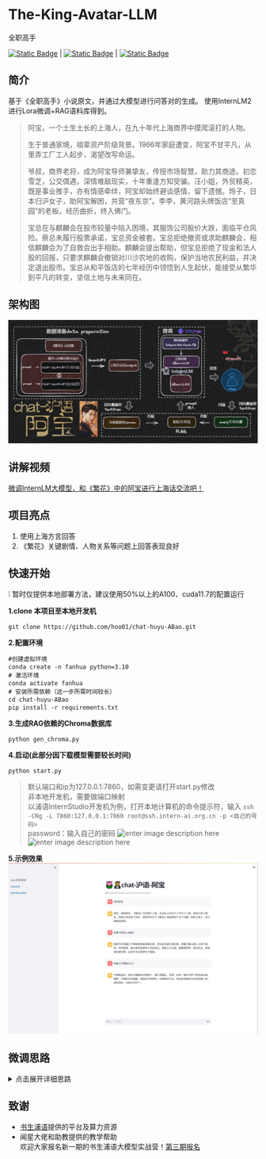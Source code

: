 # The-King-Avatar-LLM
全职高手

[![Static Badge](https://img.shields.io/badge/license-Apache%202.0-00a2a8)][license-url] | [![Static Badge](https://img.shields.io/badge/openxlab-models-blue)][OpenXLab_Model-url] | [![Static Badge](https://img.shields.io/badge/modelscope-models-9371ab)
][ModelScope-url]

[license-url]: ./LICENSE
[OpenXLab_Model-url]: https://openxlab.org.cn/models/detail/hoo01/chat-huyu-ABao
[ModelScope-url]: https://www.modelscope.cn/models/hooo01/chat-huyu-ABao
## 简介

基于《全职高手》小说原文，并通过大模型进行问答对的生成。
使用InternLM2进行Lora微调+RAG语料库得到。

> 阿宝，一个土生土长的上海人，在九十年代上海商界中摸爬滚打的人物。
> 
> 生于普通家境，祖辈资产阶级背景。1966年家庭遭变，阿宝不甘平凡，从里弄工厂工人起步，渴望改写命运。
> 
> 爷叔，商界老将，成为阿宝导师兼挚友，传授市场智慧，助力其商途。初恋雪芝，公交偶遇，深情难敌现实，十年重逢方知受骗。汪小姐，外贸精英，既是事业推手，亦有情感牵绊，阿宝却始终避谈感情，留下遗憾。玲子，日本归沪女子，助阿宝解困，共营“夜东京”。李李，黄河路头牌饭店“至真园”的老板，经历曲折，终入佛门。
> 
> 宝总在与麒麟会在股市较量中陷入困境，其服饰公司股价大跌，面临平仓风险。蔡总未履行股票承诺，宝总资金被套。宝总拒绝撤资或求助麒麟会，相信麒麟会为了自救会出手相助。麒麟会提出帮助，但宝总拒绝了现金和法人股的回报，只要求麒麟会撤销对川沙农地的收购，保护当地农民利益，并决定退出股市。宝总从和平饭店的七年经历中领悟到人生起伏，能接受从繁华到平凡的转变，坚信土地与未来同在。

## 架构图
![enter image description here](https://github.com/hoo01/chat-huyu-ABao/blob/main/imgs/%E6%9E%B6%E6%9E%84.jpg?raw=true)

## 讲解视频
[微调InternLM大模型，和《繁花》中的阿宝进行上海话交流吧！](https://www.bilibili.com/video/BV1sJvFeXELe/?spm_id_from=333.999.0.0&vd_source=9b01f3d1e6addb97637b80b1bb9c008b)

## 项目亮点

 1. 使用上海方言回答
 2.  《繁花》关键剧情、人物关系等问题上回答表现良好

## 快速开始

❕ 暂时仅提供本地部署方法，建议使用50%以上的A100、cuda11.7的配置运行

**1.clone 本项目至本地开发机** 

    git clone https://github.com/hoo01/chat-huyu-ABao.git

**2.配置环境**

    #创建虚拟环境
    conda create -n fanhua python=3.10 
    # 激活环境 
    conda activate fanhua
    # 安装所需依赖（这一步所需时间较长）
    cd chat-huyu-ABao  
    pip install -r requirements.txt

**3.生成RAG依赖的Chroma数据库**

    python gen_chroma.py

**4.启动(此部分因下载模型需要较长时间)**

    python start.py

> 默认端口和ip为127.0.0.1:7860，如需变更请打开start.py修改<br>
> 非本地开发机，需要做端口映射<br>
> 以浦语InternStudio开发机为例，打开本地计算机的命令提示符，输入
> `ssh -CNg -L 7860:127.0.0.1:7860 root@ssh.intern-ai.org.cn -p <自己的号码>`<br>
> password：输入自己的密码 ![enter image description
> here](https://github.com/hoo01/chat-huyu-ABao/blob/main/imgs/%E6%98%A0%E5%B0%841.png?raw=true)
> ![enter image description
> here](https://github.com/hoo01/chat-huyu-ABao/blob/main/imgs/%E6%98%A0%E5%B0%842.png?raw=true)

**5.示例效果**
![enter image description here](https://github.com/hoo01/chat-huyu-ABao/blob/main/imgs/test1.jpg?raw=true)

## 微调思路
<details>
<summary>点击展开详细思路</summary>

**1.数据准备**<br>
数据分为两个部分：《繁花》剧本和大模型生成的问答对<br>
1.《繁花》台词转换成xtuner的训练格式 <br>
数据集格式、环境配置见xtuner官方教学文档：<br>
[https://github.com/InternLM/Tutorial/blob/camp2/data_fine_tuning/data_fine_tuning.md](https://github.com/InternLM/Tutorial/blob/camp2/data_fine_tuning/data_fine_tuning.md)
转换后的台词格式如下：

    `{"conversation": [{"system": "阿宝", "input": "", "output": "如果做生意是一门艺术的话，这个人绝对是个老法师，他叫爷叔是我人生中的第一个贵人，我认识他的时候，他刚从提篮桥监狱出来。"}, {"system": "阿宝", "input": "爷叔：谁啊。", "output": "爷叔好，我是阿宝。你不认识我了？"}, {"system": "阿宝", "input": "今天的太阳晒不到明天的衣裳的，时间，时间决定一切。回去吧。", "output": "爷叔我还没讲完呢。我是来跟你学生意的。"}, {"system": "阿宝", "input": "你知道什么叫生意？", "output": "这个不很简单的，生意嘛就是一买一卖，将本求利。"}, {"system": "阿宝", "input": "这是你爷爷告诉你的？你爷爷的爷爷是地主，到你爷爷这代是资本家，那么你呢。", "output": "我呢就是……"}, {"system": "阿宝", "input": "你是没钱开公司，那你原始积累怎么办，靠偷靠抢。", "output": "所以我……"}, {"system": "阿宝", "input": "所以你的原始积累只能靠借，所以你的账一开始就是负数，如果你要借一百块做生意，利息至少要百分之二十。你要做到多少利润，这生意可以继续下去。", "output": "一百二十块？"}, {"system": "阿宝", "input": "错，两百八十块。", "output": "为什么？"}, {"system": "阿宝", "input": "本金加利息一百二十块，生活二十块，成本四十块，剩下的一百块可以做生意了。一百块的成本，两百八十块的利润，什么概念？暴利，你知道我什么地方出来的。", "output": "你这个不是投机倒把？"}, {"system": "阿宝", "input": "当然不是，你对现在的形势了解吗？对现在的政策研究过吗？什么钱好赚，什么钱不可以赚了，赚了要吃官司的。拍拍胸脯，就要发财了，想也不要想。回去，回去。", "output": "爷叔，我是要做外贸的。"}, {"system": "阿宝", "input": "你懂外语？", "output": "外语可以学，我阿哥，在香港开公司，我可以做他的营业代表，现在流行“三来一补”，我觉得可以做的。"}, {"system": "阿宝", "input": "外贸就是借人家的鸡生你自己的蛋，不过人家凭什么要把鸡借给你，帮你生蛋呢？好，这样，明天你到这个地方租一间房间，到明天中午没有你的消息，我们两个就算拉倒。", "output": "和平饭店。"}]}`

2.使用API生成问答对<br>
2.1使用大模型API，提供prompt，批量生成问题<br>
完整脚本见data/数据准备/gen_q_api.ipynb<br>
2.2使用大模型API，提供prompt，让大模型扮演阿宝批量生成回答<br>
完整脚本见data/数据准备/q2a_api.ipynb<br>
3.使用API将以上两部分的output转化为上海方言<br>
完整脚本见data/数据准备/pth2huyu.py<br>

通过以上3步得到符合xtuner微调格式的jsonl数据。<br>

**2.微调模型**<br>
xtuner微调工具包的官方教程：  <br>
https://github.com/InternLM/Tutorial/blob/camp2/xtuner/personal_assistant_document.md
https://github.com/InternLM/Tutorial/blob/camp2/data_fine_tuning/data_fine_tuning.md<br>
1.选择基座模型<br>
通过多次测试，同样的参数配置下，7b模型对上海方言的学习效果显著优于1.8b，因此基座模型选择了internlm2-chat-7b。<br>
2.配置文件修改<br>
按照教程里的配置文件，对PART1修改，其余部分未动：<br>
part1改动：

     # Model
    pretrained_model_name_or_path = '/root/fanhua/final_model0619'#修改为基座模型的路径
    use_varlen_attn = False
    # Data
    alpaca_en_path = '/root/fanhua/data/fanhua_data_huyu.jsonl'#修改原始数据集路径
    prompt_template = PROMPT_TEMPLATE.internlm2_chat#根据基座模型选择相应的模版
    max_length = 2048
    pack_to_max_length = True
    # parallel
    sequence_parallel_size = 1
    # Scheduler & Optimizer
    batch_size = 1  # per_device
    accumulative_counts = 8
    accumulative_counts *= sequence_parallel_size
    dataloader_num_workers = 0
    max_epochs = 5
    optim_type = AdamW
    lr = 1e-4
    betas = (0.9, 0.999)
    weight_decay = 0
    max_norm = 1  # grad clip
    warmup_ratio = 0.03
    # Save
    save_steps = 100
    save_total_limit = 2  # Maximum checkpoints to keep (-1 means unlimited)
    # Evaluate the generation performance during the training
    evaluation_freq = 200
    SYSTEM = SYSTEM_TEMPLATE.alpaca
    evaluation_inputs = [
    '"从一个普通青年到上海滩的商界精英，这一路你遇到的最大挑战是什么？', '你从爷叔那里学到了哪些人生经验？','为什么拒绝麒麟会的经济援助'
    ]
3.迁移训练<br>
在初步训练完成后，模型对于上海方言的掌握尚未达到预期效果。实施了迁移训练策略。将初次训练得到的模型作为预训练模型（pretrained_model），进行二次训练，从而实现对上海方言更为精准的理解和生成。<br>
4.局限<br>
微调后的模型足以应对日常对话场景，但对《繁花》的剧情和人物关系理解方面，其表现仍有待提升。对此，引入RAG（检索增强生成）技术。通过检索知识库信息，辅助模型更准确地回答《繁花》情节和人物关系问题。

**3.RAG检索增强**<br>
RAG设计链路参考：<br>
[https://github.com/InternLM/tutorial/tree/camp1/langchain](https://github.com/InternLM/tutorial/tree/camp1/langchain)
[https://github.com/datawhalechina/llm-universe/tree/main/notebook](https://github.com/datawhalechina/llm-universe/tree/main/notebook)<br>
1.知识库搭建<br>
我对模型没有额外需求，还是用之前微调的数据集，转成txt文件作为语料库。<br>
2.构建向量数据库<br>
完整脚本见gen_chroma.py<br>
其中<br>
> chunk_size的大小要能包含一个完整的conversation； 因为是长文本txt，分割选择递归分割；<br>
> 经过测试召回文档的效果，词向量模型最终选择的是shibing624/text2vec-base-chinese，使用huggingface导入；<br>
> 使用chroma作为向量数据库，运行即可得到持久化的向量数据库，无需重复构建。
> 
> `#创建文本分割器实例` `text_splitter =
> RecursiveCharacterTextSplitter(chunk_size=600, chunk_overlap=100)`
> `embedding_function =
> HuggingFaceEmbeddings(model_name="shibing624/text2vec-base-chinese")`
> `persist_directory ='/root/thisis/chroma'#根据下载模型的路径调整，建议写绝对路径`

3.接入LangChain框架<br>
完整脚本见llm.py<br>
4.构建检索问答链<br>
完整脚本见ragchat.py<br>
在prompt template引导模型使用外部增强的知识库

    template = """现在你要扮演阿宝：阿宝，是繁花中的人物，生活在上世纪80年代的上海。阿宝是读者的朋友，愿意分享见闻，解答读者关于《繁花》或更广泛话题的好奇。记住阿宝是上海人，用上海方言回答。
    问题: {question}
    可参考的上下文：
    ···
    {context}
    ···
    **注意**：如果能找到上下文，务必使用知识库回答，找不到再使用模型本身的知识。
    有用的回答:"""

5.接入streamlit<br>
见app.py和start.py<br>
</details> 

## 致谢

 - [书生浦语](https://internlm.intern-ai.org.cn/)提供的平台及算力资源<br>
 - 闻星大佬和助教提供的教学帮助<br>
欢迎大家报名新一期的书生浦语大模型实战营！[第三期报名](https://github.com/InternLM/Tutorial)

